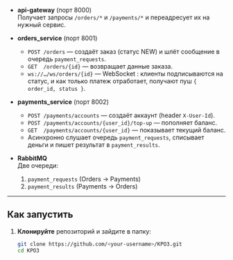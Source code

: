 
- **api-gateway** (порт 8000)  
  Получает запросы `/orders/*` и `/payments/*` и переадресует их на нужный сервис.

- **orders_service** (порт 8001)  
  - `POST /orders` — создаёт заказ (статус NEW) и шлёт сообщение в очередь `payment_requests`.  
  - `GET  /orders/{id}` — возвращает данные заказа.  
  - `ws://…/ws/orders/{id}` — WebSocket : клиенты подписываются на статус, и как только платеж отработает, получают пуш `{ order_id, status }`.

- **payments_service** (порт 8002)  
  - `POST /payments/accounts` — создаёт аккаунт (header `X-User-Id`).  
  - `POST /payments/accounts/{user_id}/top-up` — пополняет баланс.  
  - `GET  /payments/accounts/{user_id}` — показывает текущий баланс.  
  - Асинхронно слушает очередь `payment_requests`, списывает деньги и пишет результат в `payment_results`.

- **RabbitMQ**  
  Две очереди:  
  1. `payment_requests` (Orders → Payments)  
  2. `payment_results`  (Payments → Orders)

---

## Как запустить

1. **Клонируйте** репозиторий и зайдите в папку:
   ```bash
   git clone https://github.com/<your-username>/KPO3.git
   cd KPO3
